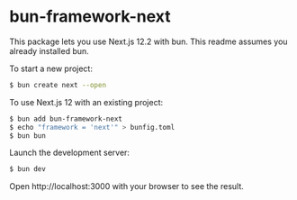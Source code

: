 # bun-framework-next

This package lets you use Next.js 12.2 with bun. This readme assumes you already installed bun.

To start a new project:

```bash
$ bun create next --open
```

To use Next.js 12 with an existing project:

```bash
$ bun add bun-framework-next
$ echo "framework = 'next'" > bunfig.toml
$ bun bun
```

Launch the development server:

```bash
$ bun dev
```

Open http://localhost:3000 with your browser to see the result.
